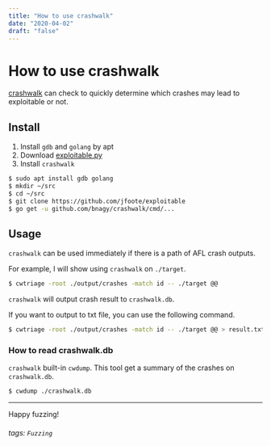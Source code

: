 ```yaml
---
title: "How to use crashwalk"
date: "2020-04-02"
draft: "false"
---
```


How to use crashwalk
===

[crashwalk](https://github.com/bnagy/crashwalk) can check to quickly determine which crashes may lead to exploitable or not.

## Install

1. Install `gdb` and `golang` by apt
2. Download [exploitable.py](https://github.com/jfoote/exploitable)
3. Install `crashwalk`

```sh
$ sudo apt install gdb golang
$ mkdir ~/src
$ cd ~/src
$ git clone https://github.com/jfoote/exploitable
$ go get -u github.com/bnagy/crashwalk/cmd/...
```

## Usage
`crashwalk` can be used immediately if there is a path of AFL crash outputs.

For example, I will show using `crashwalk` on `./target`.

```sh
$ cwtriage -root ./output/crashes -match id -- ./target @@
```

`crashwalk` will output crash result to `crashwalk.db`.

If you want to output to txt file, you can use the following command.

```sh
$ cwtriage -root ./output/crashes -match id -- ./target @@ > result.txt
```

### How to read crashwalk.db
`crashwalk` built-in `cwdump`. This tool get a summary of the crashes on `crashwalk.db`.

```sh
$ cwdump ./crashwalk.db
```

---

Happy fuzzing!

###### tags: `Fuzzing`